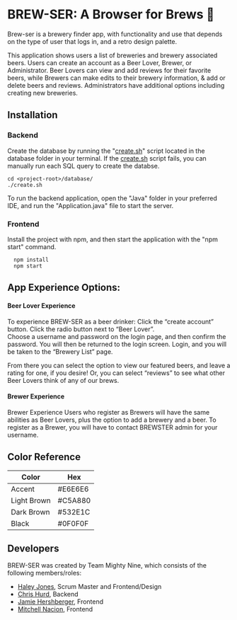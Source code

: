 # BREW-SER: A Browser for Brews 🍻

Brew-ser is a brewery finder app, with functionality and use that depends on the type of user that logs in, and a retro design palette.

This application shows users a list of breweries and brewery associated beers. Users can create an account as a Beer Lover, Brewer, or Administrator.
Beer Lovers can view and add reviews for their favorite beers, while Brewers can make edits to their brewery information, & add or delete beers and reviews. Administrators have additional options including creating new breweries.

## Installation

### Backend

Create the database by running the "[create.sh](http://create.sh/)" script located in the database folder in your terminal. If the [create.sh](http://create.sh/) script fails, you can manually run each SQL query to create the databse.

```
cd <project-root>/database/
./create.sh

```

To run the backend application, open the "Java" folder in your preferred IDE, and run the "Application.java" file to start the server.

### Frontend

Install the project with npm, and then start the application with the "npm start" command.

```
  npm install
  npm start
```

## App Experience Options:
#### Beer Lover Experience
To experience BREW-SER as a beer drinker:
Click the “create account” button. Click the radio button next to “Beer Lover”.  
Choose a username and password on the login page, and then confirm the password. You will then be returned to the login screen. 
Login, and you will be taken to the “Brewery List” page. 

From there you can select the option to view our featured beers, and leave a rating for one, if you desire! Or, you can select “reviews” to see what other Beer Lovers think of any of our brews.

#### Brewer Experience
Brewer Experience
Users who register as Brewers will have the same abilities as Beer Lovers, plus the option to add a brewery and a beer. To register as a Brewer, you will have to contact BREWSTER admin for your username.

## Color Reference
| Color | Hex |
| --- | --- |
| Accent | #E6E6E6 |
| Light Brown | #C5A880 |
| Dark Brown | #532E1C |
| Black | #0F0F0F |

## Developers
BREW-SER was created by Team Mighty Nine, which consists of the following members/roles:
- [Haley Jones](https://www.github.com/haleyintech), Scrum Master and Frontend/Design
- [Chris Hurd](https://github.com/hurd1993), Backend
- [Jamie Hershberger](https://github.com/JamieHershberger), Frontend
- [Mitchell Nacion](https://github.com/mbnacion2), Frontend
